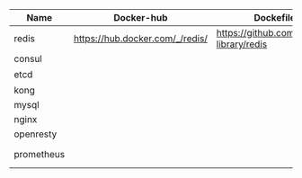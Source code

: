

| Name       | Docker-hub                      | Dockefile                               | Remark                                        |
| ---------- | ------------------------------- | --------------------------------------- | --------------------------------------------- |
| redis      | https://hub.docker.com/_/redis/ | https://github.com/docker-library/redis | 支持数据AOP和RDB                              |
| consul     |                                 |                                         |                                               |
| etcd       |                                 |                                         | 3个节点                                       |
| kong       |                                 |                                         | kong+konga                                    |
| mysql      |                                 |                                         |                                               |
| nginx      |                                 |                                         |                                               |
| openresty  |                                 |                                         |                                               |
| prometheus |                                 |                                         | prometheus+grafana+alertmanager+node-exporter |

